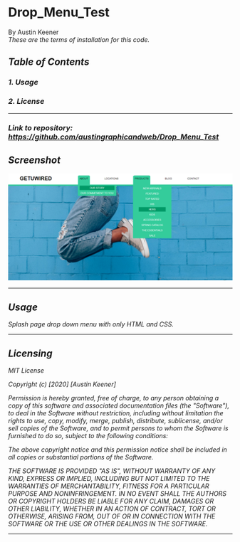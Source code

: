 # Drop_Menu_Test
By Austin Keener <br>
<i>These are the terms of installation for this code.<i>
## Table of Contents
### 1. Usage <br>
### 2. License<br>
<hr>

### Link to repository: https://github.com/austingraphicandweb/Drop_Menu_Test

## Screenshot

![screenshot](/misc/images/screenshot.PNG)

<hr>


## Usage
<i>Splash page drop down menu with only HTML and CSS.<i>
<hr>

## Licensing
<i>
MIT License

Copyright (c) [2020] [Austin Keener]

Permission is hereby granted, free of charge, to any person obtaining a copy
of this software and associated documentation files (the "Software"), to deal
in the Software without restriction, including without limitation the rights
to use, copy, modify, merge, publish, distribute, sublicense, and/or sell
copies of the Software, and to permit persons to whom the Software is
furnished to do so, subject to the following conditions:

The above copyright notice and this permission notice shall be included in all
copies or substantial portions of the Software.

THE SOFTWARE IS PROVIDED "AS IS", WITHOUT WARRANTY OF ANY KIND, EXPRESS OR
IMPLIED, INCLUDING BUT NOT LIMITED TO THE WARRANTIES OF MERCHANTABILITY,
FITNESS FOR A PARTICULAR PURPOSE AND NONINFRINGEMENT. IN NO EVENT SHALL THE
AUTHORS OR COPYRIGHT HOLDERS BE LIABLE FOR ANY CLAIM, DAMAGES OR OTHER
LIABILITY, WHETHER IN AN ACTION OF CONTRACT, TORT OR OTHERWISE, ARISING FROM,
OUT OF OR IN CONNECTION WITH THE SOFTWARE OR THE USE OR OTHER DEALINGS IN THE
SOFTWARE.<i>
<hr>

